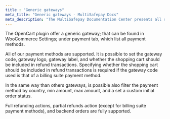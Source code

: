 ```yaml
---
title : "Generic gateways"
meta_title: "Generic gateways - MultiSafepay Docs"
meta_description: "The MultiSafepay Documentation Center presents all relevant information about our Plugins and API. You can also find support pages for payment methods, tools and general questions as well as the contact details of our Support and Integration Teams."
---
```

The OpenCart plugin offer a generic gateway; that can be found in WooCommerce Settings; under payment tab, which list all payment methods.

All of our payment methods are supported. It is possible to set the gateway code, gateway logo, gateway label, and whether the shopping cart should be included in refund transactions. Specifying whether the shopping cart should be included in refund transactions is required if the gateway code used is that of a billing suite payment method.

In the same way than others gateways, is possible also filter the payment method by country, min amount, max amount, and a set a custom initial order status. 

Full refunding actions, partial refunds action (except for billing suite payment methods), and backend orders are fully supported.
